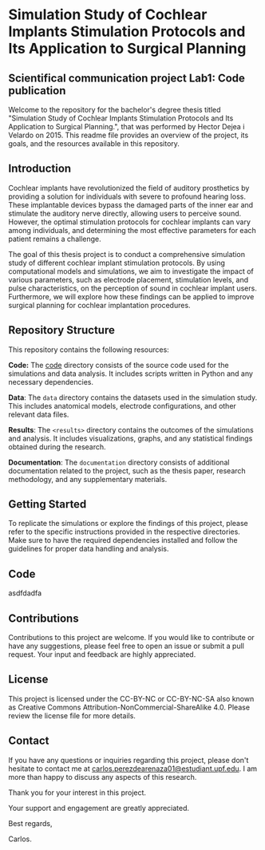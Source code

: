 # Simulation Study of Cochlear Implants Stimulation Protocols and Its Application to Surgical Planning
## Scientifical communication project Lab1: Code publication

Welcome to the repository for the bachelor's degree thesis titled "Simulation Study of Cochlear Implants Stimulation Protocols and Its Application to Surgical Planning.", that was performed by Hector Dejea i Velardo on 2015.
This readme file provides an overview of the project, its goals, and the resources available in this repository.


## Introduction
Cochlear implants have revolutionized the field of auditory prosthetics by providing a solution for individuals with severe to profound hearing loss. These implantable devices bypass the damaged parts of the inner ear and stimulate the auditory nerve directly, allowing users to perceive sound. However, the optimal stimulation protocols for cochlear implants can vary among individuals, and determining the most effective parameters for each patient remains a challenge.


The goal of this thesis project is to conduct a comprehensive simulation study of different cochlear implant stimulation protocols. By using computational models and simulations, we aim to investigate the impact of various parameters, such as electrode placement, stimulation levels, and pulse characteristics, on the perception of sound in cochlear implant users. Furthermore, we will explore how these findings can be applied to improve surgical planning for cochlear implantation procedures.

## Repository Structure
This repository contains the following resources:

**Code:**  The [code](https://github.com/CarlosPerezdeArenaza/SCP_LAB1_Carlos/edit/main/README.md#repository-structure) directory consists of the source code used for the simulations and data analysis. It includes scripts written in Python and any necessary dependencies.


 **Data**: The `data` directory contains the datasets used in the simulation study. This includes anatomical models, electrode configurations, and other relevant data files.
 
 
**Results**: The `<results>` directory contains the outcomes of the simulations and analysis. It includes visualizations, graphs, and any statistical findings obtained during the research.


**Documentation**: The `documentation` directory consists of additional documentation related to the project, such as the thesis paper, research methodology, and any supplementary materials.


## Getting Started
To replicate the simulations or explore the findings of this project, please refer to the specific instructions provided in the respective directories. Make sure to have the required dependencies installed and follow the guidelines for proper data handling and analysis.

## Code
asdfdadfa

## Contributions
Contributions to this project are welcome. If you would like to contribute or have any suggestions, please feel free to open an issue or submit a pull request. Your input and feedback are highly appreciated.

## License
This project is licensed under the CC-BY-NC or CC-BY-NC-SA also known as Creative Commons Attribution-NonCommercial-ShareAlike 4.0. Please review the license file for more details.

## Contact
If you have any questions or inquiries regarding this project, please don't hesitate to contact me at carlos.perezdearenaza01@estudiant.upf.edu. I am more than happy to discuss any aspects of this research.

Thank you for your interest in this project.

Your support and engagement are greatly appreciated.

Best regards,

Carlos.







